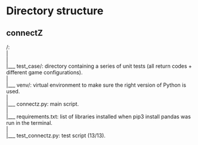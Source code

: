 <h1> Directory structure </h1>

<h2>connectZ</h2>/:<br/>
    |<br/>
    |<br/>
    |___ test_case/: directory containing a series of unit tests (all return codes + different game configurations).<br/>
    |<br/>
    |___ venv/: virtual environment to make sure the right version of Python is used.<br/>
    |<br/>
    |___ connectz.py: main script.<br/>
    |<br/>
    |___ requirements.txt: list of libraries installed when pip3 install pandas was run in the terminal.<br/>
    |<br/>
    |___ test_connectz.py: test script (13/13).
